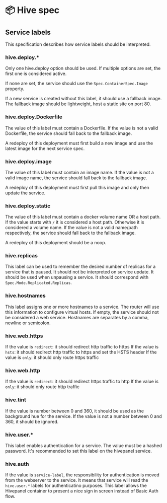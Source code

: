 # 📦 Hive spec

## Service labels

This specification describes how service labels should be interpreted.

### hive.deploy.\*

Only one hive.deploy option should be used. If multiple options are set, the first one is considered active.

If none are set, the service should use the `Spec.ContainerSpec.Image` property.

If a new service is created without this label, it should use a fallback image. The fallback image should be lightweight, host a static site on port 80.

### hive.deploy.Dockerfile

The value of this label must contain a Dockerfile. If the value is not a valid Dockerfile, the service should fall back to the fallback image.

A redeploy of this deployment must first build a new image and use the latest image for the next service spec.

### hive.deploy.image

The value of this label must contain an image name. If the value is not a valid image name, the service should fall back to the fallback image.

A redeploy of this deployment must first pull this image and only then update the service.

### hive.deploy.static

The value of this label must contain a docker volume name OR a host path. If the value starts with `/` it is considered a host path. Otherwise it is considered a volume name. If the value is not a valid name/path respectively, the service should fall back to the fallback image.

A redeploy of this deployment should be a noop.

### hive.replicas

This label can be used to remember the desired number of replicas for a service that is paused. It should not be interpreted on service update. It should be used when unpausing a service. It should correspond with `Spec.Mode.Replicated.Replicas`.

### hive.hostnames

This label assigns one or more hostnames to a service. The router will use this information to configure virtual hosts. If empty, the service should not be considered a web service. Hostnames are separates by a comma, newline or semicolon.

### hive.web.https

If the value is `redirect`: it should redirect http traffic to https
If the value is `hsts`: it should redirect http traffic to https and set the HSTS header
If the value is `only`: it should only route https traffic

### hive.web.http

If the value is `redirect`: it should redirect https traffic to http
If the value is `only`: it should only route http traffic

### hive.tint

If the value is number between 0 and 360, it should be used as the background hue for the service. If the value is not a number between 0 and 360, it should be ignored.

### hive.user.\*

This label enables authentication for a service. The value must be a hashed password. It's recommended to set this label on the hivepanel service.

### hive.auth

If the value is `service-label`, the responsibility for authentication is moved from the webserver to the service. It means that service will read the `hive.user.*` labels for authenticatino purposes. This label allows the Hivepanel container to present a nice sign in screen instead of Basic Auth flow.
